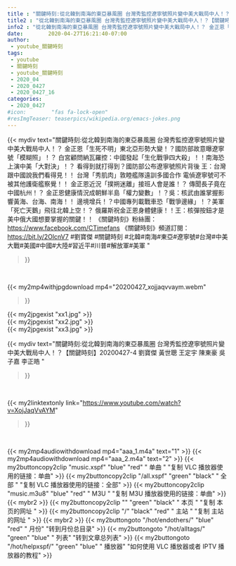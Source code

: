 ```yaml
---
title : "關鍵時刻:從北韓到南海的東亞暴風圈 台灣秀監控遼寧號照片變中美大戰局中人！？【關鍵時刻】20200427-4 劉寶傑 黃世聰 王定宇 陳東豪 吳子嘉 李正皓 "
title2 : "從北韓到南海的東亞暴風圈 台灣秀監控遼寧號照片變中美大戰局中人！？【關鍵時刻】20200427-4 劉寶傑 黃世聰 王定宇 陳東豪 吳子嘉 李正皓 "
info2 : "從北韓到南海的東亞暴風圈 台灣秀監控遼寧號照片變中美大戰局中人！？ 金正恩「生死不明」東北亞形勢大變！？國防部故意曝遼寧號「模糊照」！？ 白宮顧問納瓦羅控：中國發起「生化戰爭四大殺」！！南海恐上演中美「大對決」！？ 看得到就打得到？國防部公布遼寧號照片背後 王：台灣跟中國說我們看得見！！ 台灣「秀肌肉」敦睦艦隊遠訓多國合作 電偵遼寧號可不被其他護衛艦察覺！！ 金正恩近況「撲朔迷離」接班人會是誰！？ 傳聞長子竟在中國杭州！？ 金正恩健康情況成朝鮮半島「權力變數」！？吳：核武由誰掌握影響黃海、台海、南海！！ 邊境增兵！？中國專列載戰車恐「戰爭邊緣」！？美軍「死亡天鵝」飛往北韓上空！？ 俄羅斯祝金正恩身體健康！！王：核彈按鈕才是美中俄大國想要掌握的關鍵！！  《關鍵時刻》粉絲團：https://www.facebook.com/CTimefans 《關鍵時刻》頻道訂閱：https://bit.ly/2OlcnV7  #劉寶傑 #關鍵時刻 #北韓#南海#東亞#遼寧號#台灣#中美大戰#美國#中國#大陸#習近平#川普#解放軍#美軍 "
date:        2020-04-27T16:21:40-07:00
author:
 - youtube_關鍵時刻
tags:
 - youtube
 - 關鍵時刻
 - youtube_關鍵時刻
 - 2020_04
 - 2020_0427
 - 2020_0427_16
categories:
 - 2020_0427
#icon:        "fas fa-lock-open"
#resImgTeaser: teaserpics/wikipedia.org/emacs-jokes.png
---
```


{{< mydiv text="關鍵時刻:從北韓到南海的東亞暴風圈 台灣秀監控遼寧號照片變中美大戰局中人！？ 金正恩「生死不明」東北亞形勢大變！？國防部故意曝遼寧號「模糊照」！？ 白宮顧問納瓦羅控：中國發起「生化戰爭四大殺」！！南海恐上演中美「大對決」！？ 看得到就打得到？國防部公布遼寧號照片背後 王：台灣跟中國說我們看得見！！ 台灣「秀肌肉」敦睦艦隊遠訓多國合作 電偵遼寧號可不被其他護衛艦察覺！！ 金正恩近況「撲朔迷離」接班人會是誰！？ 傳聞長子竟在中國杭州！？ 金正恩健康情況成朝鮮半島「權力變數」！？吳：核武由誰掌握影響黃海、台海、南海！！ 邊境增兵！？中國專列載戰車恐「戰爭邊緣」！？美軍「死亡天鵝」飛往北韓上空！？ 俄羅斯祝金正恩身體健康！！王：核彈按鈕才是美中俄大國想要掌握的關鍵！！  《關鍵時刻》粉絲團：https://www.facebook.com/CTimefans 《關鍵時刻》頻道訂閱：https://bit.ly/2OlcnV7  #劉寶傑 #關鍵時刻 #北韓#南海#東亞#遼寧號#台灣#中美大戰#美國#中國#大陸#習近平#川普#解放軍#美軍 "
>}}
<br>


{{< my2mp4withjpgdownload mp4="20200427_xojjaqvvaym.webm"
>}}

{{< my2jpgexist "xx1.jpg" >}}<br>
{{< my2jpgexist "xx2.jpg" >}}<br>
{{< my2jpgexist "xx3.jpg" >}}<br>



{{< mydiv text="關鍵時刻:從北韓到南海的東亞暴風圈 台灣秀監控遼寧號照片變中美大戰局中人！？【關鍵時刻】20200427-4 劉寶傑 黃世聰 王定宇 陳東豪 吳子嘉 李正皓 "
>}}
<br>

{{< my2linktextonly link="https://www.youtube.com/watch?v=XojJaqVvAYM"
>}}


<br>

{{< my2mp4audiowithdownload mp4="aaa_1.m4a"    text="1" >}}
{{< my2mp4audiowithdownload mp4="aaa_2.m4a"    text="2" >}}
{{< my2buttoncopy2clip "music.xspf"        "blue"   "red"    " 单曲 "  "复制 VLC 播放器使用的链接：单曲" >}} {{< my2buttoncopy2clip "/all.xspf"         "green"  "black"  " 全部 "  "复制 VLC 播放器使用的链接：全部" >}} {{< my2buttoncopy2clip "music.m3u8"        "blue"   "red"    " M3U  "    "复制 M3U 播放器使用的链接：单曲" >}} {{< mybr2 >}} {{< my2buttoncopy2clip ""                  "green"  "black"  " 本页 "    "复制 本页的网址 " >}} {{< my2buttoncopy2clip "/"                 "black"  "red"    " 主站 "    "复制 主站的网址 " >}} {{< mybr2 >}} {{< my2buttongoto      "/hot/endothers/"   "blue"   "red"    " 月份"   "转到月份总目录" >}} {{< my2buttongoto      "/hot/alltags/"     "green"  "blue"   " 列表"   "转到文章总列表" >}} {{< my2buttongoto      "/hot/helpxspf/"    "green"  "blue"   " 播放器" "如何使用 VLC 播放器或者 IPTV 播放器的教程" >}} 
